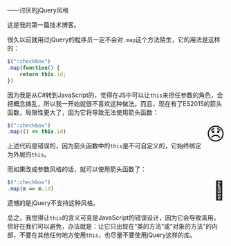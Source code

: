 <script type="application/ld+json">
{
    "@context": "http://schema.org/",
    "@type": "CreativeWork",
    "headline": "不要滥用this绑定",
    "dateCreated": "2016-08-14T02:20+08:00"
}
</script>

——讨厌的jQuery风格

这是我的第一篇技术博客。

很久以前就用过jQuery的程序员一定不会对`.map`这个方法陌生，它的用法是这样的：

```js
$(":checkbox")
.map(function() {
    return this.id;
})
```

因为我是从C#转到JavaScript的，觉得在JS中可以让`this`来担任参数的角色，会把概念搞乱，所以我一开始就很不喜欢这种做法。而且，现在有了ES2015的箭头函数，局限性更大了，因为它将导致无法使用箭头函数：

<div style="float: right; font-size: 3em;">😞</div>

```js
$(":checkbox")
.map(() => this.id)
```

上述代码是错误的，因为箭头函数中的`this`是不可自定义的，它始终绑定为外层的`this`。

而如果改成参数风格的话，就可以使用箭头函数了：

<div style="float: right; font-size: 3em;">🙂</div>

```js
$(":checkbox")
.map(m => m.id)
```

遗憾的是jQuery不支持这种风格。

总之，我觉得让`this`的含义可变是JavaScript的错误设计，因为它会导致滥用，但好在我们可以避免，办法就是：让它只出现在“类的方法”或“对象的方法”的内部，不要在其他任何地方使用`this`，也尽量不要使用jQuery这样的库。

